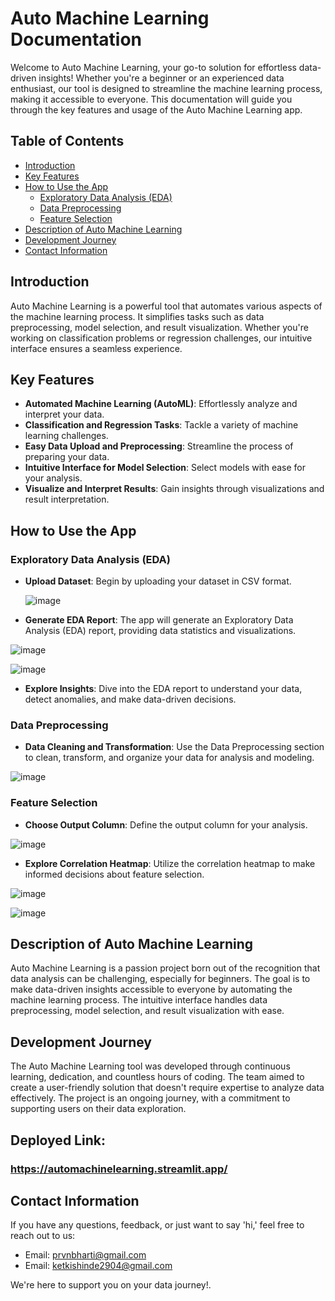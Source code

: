 # Auto Machine Learning Documentation

Welcome to Auto Machine Learning, your go-to solution for effortless data-driven insights! Whether you're a beginner or an experienced data enthusiast, our tool is designed to streamline the machine learning process, making it accessible to everyone. This documentation will guide you through the key features and usage of the Auto Machine Learning app.

## Table of Contents
- [Introduction](#introduction)
- [Key Features](#key-features)
- [How to Use the App](#how-to-use-the-app)
  - [Exploratory Data Analysis (EDA)](#exploratory-data-analysis-eda)
  - [Data Preprocessing](#data-preprocessing)
  - [Feature Selection](#feature-selection)
- [Description of Auto Machine Learning](#description-of-auto-machine-learning)
- [Development Journey](#development-journey)
- [Contact Information](#contact-information)

## Introduction
Auto Machine Learning is a powerful tool that automates various aspects of the machine learning process. It simplifies tasks such as data preprocessing, model selection, and result visualization. Whether you're working on classification problems or regression challenges, our intuitive interface ensures a seamless experience.

## Key Features
- **Automated Machine Learning (AutoML)**: Effortlessly analyze and interpret your data.
- **Classification and Regression Tasks**: Tackle a variety of machine learning challenges.
- **Easy Data Upload and Preprocessing**: Streamline the process of preparing your data.
- **Intuitive Interface for Model Selection**: Select models with ease for your analysis.
- **Visualize and Interpret Results**: Gain insights through visualizations and result interpretation.

## How to Use the App
### Exploratory Data Analysis (EDA)
- **Upload Dataset**: Begin by uploading your dataset in CSV format.

  ![image](https://github.com/user-attachments/assets/08b337f5-267f-4ba2-8715-66614b4df17d)
  

- **Generate EDA Report**: The app will generate an Exploratory Data Analysis (EDA) report, providing data statistics and visualizations.


![image](https://github.com/user-attachments/assets/ad56dd0c-5304-4de6-987a-f4ea035707e4)


![image](https://github.com/user-attachments/assets/342b60dc-7c54-4194-b8ca-3e9e7c05b8a9)



- **Explore Insights**: Dive into the EDA report to understand your data, detect anomalies, and make data-driven decisions.



### Data Preprocessing
- **Data Cleaning and Transformation**: Use the Data Preprocessing section to clean, transform, and organize your data for analysis and modeling.


![image](https://github.com/user-attachments/assets/0b43462a-1aad-46c1-92c0-33ef03c93526)


### Feature Selection
- **Choose Output Column**: Define the output column for your analysis.

![image](https://github.com/user-attachments/assets/fc109edb-f159-41cb-bbba-ea37269bd544)

- **Explore Correlation Heatmap**: Utilize the correlation heatmap to make informed decisions about feature selection.

![image](https://github.com/user-attachments/assets/439a00f5-1e83-4df2-b792-08e39684da00)



![image](https://github.com/user-attachments/assets/c26fa506-4fa2-4a6d-aab1-6b4c4a269a38)


## Description of Auto Machine Learning
Auto Machine Learning is a passion project born out of the recognition that data analysis can be challenging, especially for beginners. The goal is to make data-driven insights accessible to everyone by automating the machine learning process. The intuitive interface handles data preprocessing, model selection, and result visualization with ease.

## Development Journey
The Auto Machine Learning tool was developed through continuous learning, dedication, and countless hours of coding. The team aimed to create a user-friendly solution that doesn't require expertise to analyze data effectively. The project is an ongoing journey, with a commitment to supporting users on their data exploration.

## Deployed Link:
### https://automachinelearning.streamlit.app/

## Contact Information
If you have any questions, feedback, or just want to say 'hi,' feel free to reach out to us:

- Email: prvnbharti@gmail.com
- Email: ketkishinde2904@gmail.com

We're here to support you on your data journey!.
